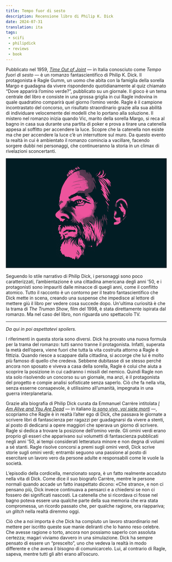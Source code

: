 ```yaml
---
title: Tempo fuor di sesto
description: Recensione libro di Philip K. Dick
date: 2024-07-31
translation: ita
tags:
 - scifi
 - philipdick
 - reviews
 - book
---
```


Pubblicato nel 1959, [_Time Out of Joint_](https://en.wikipedia.org/wiki/Time_Out_of_Joint) — in Italia conosciuto come _Tempo fuori di sesto_ — è un romanzo fantascientifico di Philip K. Dick. Il protagonista è Ragle Gumm, un uomo che abita con la famiglia della sorella Margo e guadagna da vivere rispondendo quotidianamente al quiz chiamato “Dove apparirà l’omino verde?”, pubblicato su un giornale. Il gioco è un tema centrale del libro e consiste in una grossa griglia in cui Ragle indovina in quale quadratino comparirà quel giorno l’omino verde. Ragle è il campione incontrastato del concorso, un risultato straordinario grazie alla sua abilità di individuare velocemente dei modelli che lo portano alla soluzione.
Il mistero nel romanzo inizia quando Vic, marito della sorella Margo, si reca al bagno in casa sua durante una partita di poker e prova a tirare una catenella appesa al soffitto per accendere la luce. Scopre che la catenella non esiste ma che per accendere la luce c’è un interruttore sul muro. Da questo evento la realtà in cui è ambientato il romanzo comincia a vacillare, facendo sorgere dubbi nei personaggi, che continueranno la storia in un climax di rivelazioni sconcertanti.

![Philip K. Dick](/assets/img/pkd.png "Philip K. Dick")

Seguendo lo stile narrativo di Philip Dick, i personaggi sono poco caratterizzati, l’ambientazione è una cittadina americana degli anni '50, e i protagonisti sono impauriti dalle minacce di quegli anni, come il conflitto atomico. Tutto il racconto è un contorno per il teatro fantascientifico che Dick mette in scena, creando una suspense che impedisce al lettore di mettere giù il libro per vedere cosa succede dopo.
Un'ultima curiosità è che la trama di _The Truman Show_, film del 1998, è stata direttamente ispirata dal romanzo. Ma nel caso del libro, non riguarda uno spettacolo TV.

---

_Da qui in poi aspettatevi spoilers._

I riferimenti in questa storia sono diversi. Dick ha provato una nuova formula per la trama del romanzo: tutti sanno tranne il protagonista. Infatti, superata la metà dell’opera, viene fuori che tutta la vita costruita attorno a Ragle è fittizia. Quando riesce a scappare dalla cittadina, si accorge che lui è molto più famoso di quello che credeva. Sebbene dubitasse di se stesso perché ancora non sposato e viveva a casa della sorella, Ragle è colui che aiuta a scoprire la posizione in cui cadranno i missili del nemico. Quindi Ragle non sta solo risolvendo un concorso su un giornale, ma anzi, è il protagonista del progetto e compie analisi sofisticate senza saperlo. Ciò che fa nella vita, senza esserne consapevole, è utilissimo all’umanità, impegnata in una guerra interplanetaria.

Grazie alla biografia di Philip Dick curata da Emmanuel Carrère intitolata [_I Am Alive and You Are Dead_](https://en.wikipedia.org/wiki/I_Am_Alive_and_You_Are_Dead_(book)) — in italiano [_Io sono vivo, voi siete morti_](https://www.adelphi.it/libro/9788845930874) —, scopriamo che Ragle è in realtà l’alter ego di Dick, che passava le giornate a scrivere libri di fantascienza per ragazzi per guadagnarsi da vivere a stenti, al posto di dedicarsi a opere maggiori che sperava un giorno di scrivere. Ragle si dedica a trovare la posizione dell’omino verde. Gli omini verdi erano proprio gli esseri che apparivano sui volumetti di fantascienza pubblicati negli anni '50, ai tempi considerati letteratura minore e non degna di volumi a sé stanti. Ragle risolve concorsi a premi sugli omini verdi, Dick scrive storie sugli omini verdi; entrambi seguono una passione al posto di esercitare un lavoro vero da persone adulte e responsabili come le vuole la società.

L’episodio della cordicella, menzionato sopra, è un fatto realmente accaduto nella vita di Dick. Come dice il suo biografo Carrère, mentre le persone normali quando accade un fatto inaspettato dicono: «Che strano», e non ci pensano più, Dick invece continuava a pensarci e a chiedersi se non ci fossero dei significati nascosti. La catenella che si ricordava ci fosse nel bagno poteva essere una qualche parte della sua memoria che era stata compromessa, un ricordo passato che, per qualche ragione, ora riappariva; un _glitch_ nella realtà diremmo oggi.

Ciò che a noi importa è che Dick ha compiuto un lavoro straordinario nel mettere per iscritto queste sue manie deliranti che lo hanno reso celebre. Che avesse ragione o torto, ancora non possiamo saperlo con assoluta certezza; magari viviamo davvero in una simulazione. Dick ha sempre pensato di essere un “prescelto”, uno che vedeva la realtà in modo differente e che aveva il bisogno di comunicarcelo. Lui, al contrario di Ragle, sapeva, mentre tutti gli altri erano all’oscuro.
